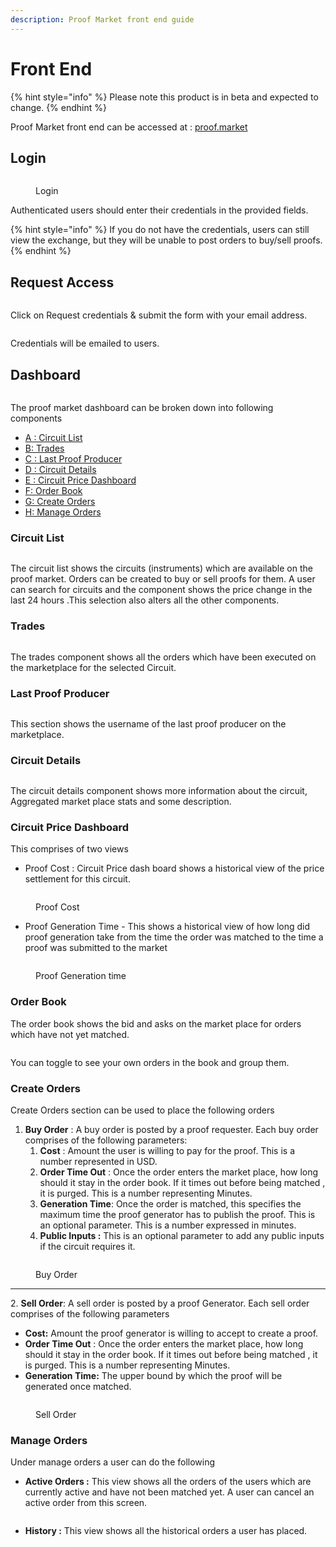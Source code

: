 ```yaml
---
description: Proof Market front end guide
---
```


# Front End

{% hint style="info" %}
Please note this product is in beta and expected to change.
{% endhint %}

Proof Market front end can be accessed at : [proof.market](https://proof.market)

## Login&#x20;

<figure><img src="../.gitbook/assets/image (7).png" alt=""><figcaption><p>Login</p></figcaption></figure>

Authenticated users should enter their credentials in the provided fields. &#x20;



{% hint style="info" %}
If you do not have the credentials, users can still view the exchange, but they will be unable to post orders to buy/sell proofs.
{% endhint %}



## Request Access

<figure><img src="../.gitbook/assets/image (3).png" alt=""><figcaption></figcaption></figure>

Click on Request credentials & submit the form with your email address.

<figure><img src="../.gitbook/assets/image (1).png" alt=""><figcaption></figcaption></figure>

Credentials will be emailed to users.

## Dashboard

<figure><img src="../.gitbook/assets/image (11).png" alt=""><figcaption></figcaption></figure>

The proof market dashboard can be broken down into following components

* [A : Circuit List](front-end.md#circuit-list)
* [B:  Trades](front-end.md#trades)
* [C : Last Proof Producer](front-end.md#last-proof-producer)
* [D : Circuit Details](front-end.md#circuit-details)
* [E : Circuit Price Dashboard](front-end.md#circuit-price-dashboard)
* [F: Order Book](front-end.md#order-book)
* [G: Create Orders](front-end.md#create-orders)
* [H: Manage Orders](front-end.md#manage-orders)

### Circuit List

<figure><img src="../.gitbook/assets/image (9).png" alt=""><figcaption></figcaption></figure>

The circuit list shows the circuits (instruments) which are available on the proof market. Orders can be created to buy or sell proofs for them. A user can search for circuits and the component shows the price change in the last 24 hours .This selection also alters all the other components.



### Trades

<figure><img src="../.gitbook/assets/image (1) (1).png" alt=""><figcaption></figcaption></figure>

The trades component shows all the orders which have been executed on the marketplace for the selected Circuit.

### Last Proof Producer

<figure><img src="../.gitbook/assets/image (10).png" alt=""><figcaption></figcaption></figure>

This section shows the username of the last proof producer on the marketplace.

### Circuit Details

<figure><img src="../.gitbook/assets/image (5).png" alt=""><figcaption></figcaption></figure>

The circuit details component shows more information about the circuit, Aggregated market place stats and some description.

### Circuit Price Dashboard

This comprises of two views

* Proof Cost :  Circuit Price dash board shows a historical view of the price settlement for this circuit.



<figure><img src="../.gitbook/assets/image (4).png" alt=""><figcaption><p>Proof Cost</p></figcaption></figure>

* Proof Generation Time - This shows a historical view of how long did proof generation take from the time the order was matched to the time a proof was submitted to the market

<figure><img src="../.gitbook/assets/image (6).png" alt=""><figcaption><p>Proof Generation time</p></figcaption></figure>



### Order Book

The order book shows the bid and asks on the market place for orders which have not yet matched.

<figure><img src="../.gitbook/assets/image.png" alt=""><figcaption></figcaption></figure>

You can toggle to see your own orders in the book and group them.

### Create Orders

Create Orders  section can be used to place the following orders

1. **Buy Order** : A buy order is posted by a proof requester. Each buy order comprises of the following parameters:
   1. **Cost** : Amount the user is willing to pay for the proof. This is a number represented in USD.
   2. **Order Time Out** : Once the order enters the market place, how long should it stay in the order book. If it times out before being matched , it is purged. This is a number representing   Minutes.
   3. **Generation Time**:  Once the order is matched, this specifies the maximum time the proof generator has to publish the proof. This is an optional parameter. This is a number expressed in minutes.&#x20;
   4. **Public Inputs :** This is an optional parameter to add any public inputs if the circuit requires it.

<figure><img src="../.gitbook/assets/image (3) (1).png" alt=""><figcaption><p>Buy Order</p></figcaption></figure>

****

2\. **Sell Order**: A sell order is posted by a proof Generator. Each sell order comprises of the following parameters

* **Cost:** Amount the proof generator is willing to accept to create a proof.
* **Order Time Out** : Once the order enters the market place, how long should it stay in the order book. If it times out before being matched , it is purged. This is a number representing   Minutes.
* **Generation Time:** The upper bound by which the proof will be generated once matched.

<figure><img src="../.gitbook/assets/image (5) (1).png" alt=""><figcaption><p>Sell Order</p></figcaption></figure>

### Manage Orders

Under manage orders a user can do the following

* **Active Orders :** This view shows all the orders of the users which are currently active and have not been matched yet. A user can cancel an active order from this screen.

<figure><img src="../.gitbook/assets/image (6) (1).png" alt=""><figcaption></figcaption></figure>

* **History :** This view shows all the historical orders a user has placed.

###



